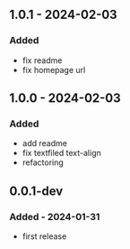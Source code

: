 ## 1.0.1 - 2024-02-03

### Added

- fix readme
- fix homepage url

## 1.0.0 - 2024-02-03

### Added

- add readme
- fix textfiled text-align
- refactoring

## 0.0.1-dev

### Added - 2024-01-31

- first release
